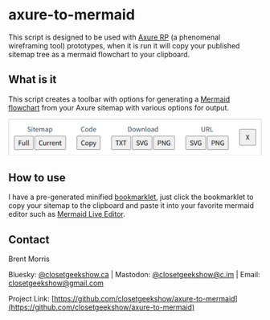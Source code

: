 # axure-to-mermaid

This script is designed to be used with [Axure RP](https://axure.com) (a phenomenal wireframing tool) prototypes, when it is run it will copy your published sitemap tree as a mermaid flowchart to your clipboard.

## What is it

This script creates a toolbar with options for generating a [Mermaid flowchart](https://mermaid.js.org/syntax/flowchart.html) from your Axure sitemap with various options for output.


![](axure-to-mermaid-screenshot.png)

## How to use

I have a pre-generated minified [bookmarklet](/dist/axure-to-mermaid-injected.min.js), just click the bookmarklet to copy your sitemap to the clipboard and paste it into your favorite mermaid editor such as [Mermaid Live Editor](https://mermaid.live/).

## Contact

Brent Morris

Bluesky: [@closetgeekshow.ca](https://bsky.app/profile/closetgeekshow.ca) | Mastodon: [@closetgeekshow@c.im](https://c.im/@Closetgeekshow) | Email: [closetgeekshow@gmail.com](mailto:closetgeekshow@gmail.com)

Project Link: [https://github.com/closetgeekshow/axure-to-mermaid](https://github.com/closetgeekshow/axure-to-mermaid)
